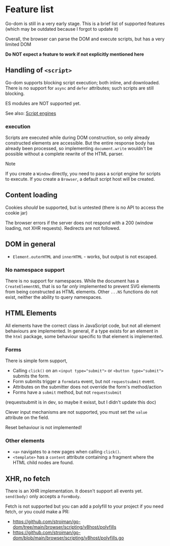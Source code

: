 # Feature list

Go-dom is still in a very early stage. This is a brief list of supported
features (which may be outdated because I forgot to update it)

Overall, the browser can parse the DOM and execute scripts, but has a very
limited DOM

**Do NOT expect a feature to work if not explicitly mentioned here**

## Handling of `<script>`

Go-dom supports blocking script execution; both inline, and downloaded. There is
no support for `async` and `defer` attributes; such scripts are still blocking.

ES modules are NOT supported yet. 

See also: [Script engines](./README_SCRIPT_ENGINE.md)

### execution

Scripts are executed while during DOM construction, so only already constructed
elements are accessible. But the entire response body has already been
processed, so implementing `document.write` wouldn't be possible without a
complete rewrite of the HTML parser.

> [!NOTE]
>
> If you create a `Window` directly, you need to pass a script engine for
> scripts to execute. If you create a `Browser`, a default script host will be
> created.

## Content loading

Cookies _should_ be supported, but is untested (there is no API to access the
cookie jar)

The browser errors if the server does not respond with a 200 (window loading,
not XHR requests). Redirects are not followed.

## DOM in general

- `Element.outerHTML` and `innerHTML` - works, but output is not escaped.

### No namespace support

There is no support for namespaces. While the document has a `CreateElementNS`,
that is so far _only_ implemented to prevent SVG elements from being constructed
as HTML elements. Other `...NS` functions do not exist, neither the ability to
query namespaces.

## HTML Elements

All elements have the correct class in JavaScript code, but not all element
behaviours are implemented. In general, if a type exists for an element in the
`html` package, some behaviour specific to that element is implemented.

### Forms

There is simple form support, 

- Calling `click()` on an `<input type="submit">` or `<button type="submit">`
submits the form.
- Form submits trigger a `formdata` event, but not `requestsubmit` event.
- Attributes on the submitter does not override the form's method/action
- Forms have a `submit` method, but not `requestsubmit` 

(requestsubmit is in dev, so maybe it exisst, but I didn't update this doc)

Clever input mechanisms are not supported, you must set the `value` attribute on
the field.

Reset behaviour is not implemented!

### Other elements

- `<a>` navigates to a new pages when calling `click()`.
- `<template>` has a `content` attribute containing a fragment where the HTML
child nodes are found.

## XHR, no fetch

There is an XHR implementation. It doesn't support all events yet. `send(body)`
only accepts a `FormBody`.

Fetch is not supported but you can add a polyfill to your project if you need
fetch, or you could make a PR:

- https://github.com/stroiman/go-dom/tree/main/browser/scripting/v8host/polyfills
- https://github.com/stroiman/go-dom/blob/main/browser/scripting/v8host/polyfills.go 
